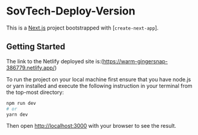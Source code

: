 # SovTech-Deploy-Version
This is a [Next.js](https://nextjs.org/) project bootstrapped with [`create-next-app`].

## Getting Started

The link to the Netlify deployed site is:(https://warm-gingersnap-386779.netlify.app/)

To run the project on your local machine first ensure that you have node.js or yarn installed and execute the following instruction in your terminal from the top-most directory:

```bash
npm run dev
# or
yarn dev
```

Then open [http://localhost:3000](http://localhost:3000) with your browser to see the result.
